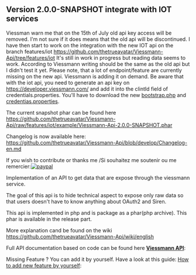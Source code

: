 Version 2.0.0-SNAPSHOT integrate with IOT services
--------------------------------------------------
Viessman warn me that on the 15th of July old api key access will be removed. I'm not sure if it does means that the old api will be discontinued.
I have then start to work on the integration with the new IOT api on the branch features/iot https://github.com/thetrueavatar/Viessmann-Api/tree/features/iot
It's still in work in progress but reading data seems to work. According to Viessmann writing should be the same as the old api but I didn't test it yet.
Please note, that a lot of endpoint/feature are currently missing on the new api. Viessmann is adding it on demand. 
Be aware that with  the iot api, you need to generate an api key on https://developer.viessmann.com/ and add it into the clintId field of credentials.properties. 
You'll have to download the new [bootstrap.php](https://github.com/thetrueavatar/Viessmann-Api/raw/features/iot/example/bootstrap.php) and [credentias.properties](https://github.com/thetrueavatar/Viessmann-Api/raw/features/iot/example/credentials.properties).

The current snapshot phar can be found here https://github.com/thetrueavatar/Viessmann-Api/raw/features/iot/example/Viessmann-Api-2.0.0-SNAPSHOT.phar 

Changelog is now available here: https://github.com/thetrueavatar/Viessmann-Api/blob/develop/Changelog-en.md


If you wish to contribute or thanks me /Si souhaitez me soutenir ou me remercier:[![paypal](https://www.paypalobjects.com/fr_FR/BE/i/btn/btn_donate_LG.gif)](https://www.paypal.com/cgi-bin/webscr?cmd=_s-xclick&hosted_button_id=LPAMB5QUEPV48)



Implementation of an API to get data that are expose through the viessmann service.

The goal of this api is to hide technical aspect to expose only raw data so that users doesn't have to know anything about OAuth2 and Siren. 

This api is implemented in php and is package as a phar(php archive). This phar is available in the release part. 

More explanation cand be found on the wiki https://github.com/thetrueavatar/Viessmann-Api/wiki/english

Full API documentation based on code can be found here [**Viessmann API**](https://htmlpreview.github.io/?https://raw.githubusercontent.com/thetrueavatar/Viessmann-Api/develop/docs/classes/Viessmann.API.ViessmannAPI.html):

Missing Feature ? You can add it by yourself. Have a look at this guide:
[How to add new feature by yourself](https://github.com/thetrueavatar/Viessmann-Api/wiki/How-to-add-you-own-feature-to-the-api):

